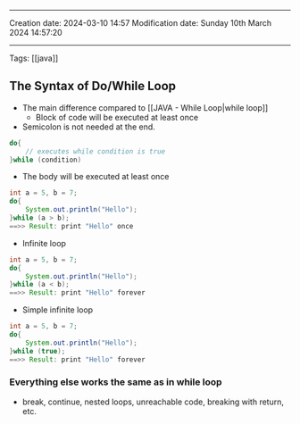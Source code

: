 

----
Creation date: 2024-03-10 14:57
Modification date: Sunday 10th March 2024 14:57:20

----

 Tags: [[java]]
## The Syntax of Do/While Loop

- The main difference compared to [[JAVA - While Loop|while loop]]
	- Block of code will be executed at least once
- Semicolon is not needed at the end.
```java
do{
	// executes while condition is true
}while (condition)
```

- The body will be executed at least once
```java
int a = 5, b = 7;
do{
	System.out.println("Hello");
}while (a > b);
==>> Result: print "Hello" once
```

- Infinite loop
```java
int a = 5, b = 7;
do{
	System.out.println("Hello");
}while (a < b);
==>> Result: print "Hello" forever
```

- Simple infinite loop
```java
int a = 5, b = 7;
do{
	System.out.println("Hello");
}while (true);
==>> Result: print "Hello" forever
```

### Everything else works the same as in while loop
- break, continue, nested loops, unreachable code, breaking with return, etc.